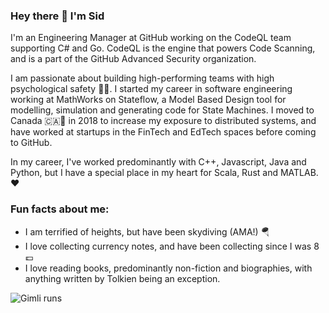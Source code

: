 ### Hey there 👋 I'm Sid

I'm an Engineering Manager at GitHub working on the CodeQL team supporting C# and Go. CodeQL is the engine that powers Code Scanning, and is a part of the GitHub Advanced Security organization.

I am passionate about building high-performing teams with high psychological safety 💪🧠. I started my career in software engineering working at MathWorks on Stateflow, a Model Based Design tool for modelling, simulation and generating code for State Machines. I moved to Canada 🇨🇦🍁 in 2018 to increase my exposure to distributed systems, and have worked at startups in the FinTech and EdTech spaces before coming to GitHub.

In my career, I've worked predominantly with C++, Javascript, Java and Python, but I have a special place in my heart for Scala, Rust and MATLAB. ❤️

### Fun facts about me:

- I am terrified of heights, but have been skydiving (AMA!) 🪂
- I love collecting currency notes, and have been collecting since I was 8 💷
- I love reading books, predominantly non-fiction and biographies, with anything written by Tolkien being an exception.

![Gimli runs](https://media.giphy.com/media/fwifUCVr4fmidbLptV/giphy-downsized.gif)
